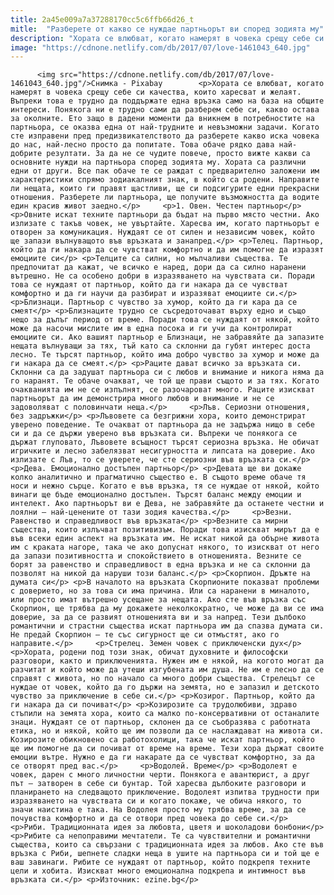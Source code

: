 ```yaml
---
title: 2a45e009a7a37288170cc5c6ffb66d26_t
mitle:  "Разберете от какво се нуждае партньорът ви според зодията му"
description: "Хората се влюбват, когато намерят в човека срещу себе си качества, които харесват и желаят. Въпреки това е трудно да поддържате една връзка само на база на общите интереси. Понякога ни е трудно сами да разберем себе си, какво остава за околните. Ето защо в дадени моменти да вникнем в потребностите на партньора, се оказва …"
image: "https://cdnone.netlify.com/db/2017/07/love-1461043_640.jpg"
---
```


          <img src="https://cdnone.netlify.com/db/2017/07/love-1461043_640.jpg"/>Снимка - Pixabay        <p>Хората се влюбват, когато намерят в човека срещу себе си качества, които харесват и желаят. Въпреки това е трудно да поддържате една връзка само на база на общите интереси. Понякога ни е трудно сами да разберем себе си, какво остава за околните. Ето защо в дадени моменти да вникнем в потребностите на партньора, се оказва една от най-трудните и невъзможни задачи. Когато сте изправени пред предизвикателството да разберете какво иска човека до нас, най-лесно просто да попитате. Това обаче рядко дава най-добрите резултати. За да не се чудите повече, просто вижте какви са основните нужди на партньора според зодията му. Хората са различни едни от други. Все пак обаче те се раждат с предварително заложени им характеристики спрямо зодиакалният знак, в който са родени. Направите ли нещата, които ги правят щастливи, ще си подсигурите едни прекрасни отношения. Разберете ли партньора, ще получите възможността да водите един красив живот заедно.</p>     <p>1. Овен. Честен партньор</p> <p>Овните искат техните партньори да бъдат на първо място честни. Ако излизате с такъв човек, не увъртайте. Харесва им, когато партньорът е отворен за комуникация. Нуждаят се от силен и независим човек, който ще запази вълнуващото във връзката и занапред.</p> <p>Телец. Партньор, който да ги накара да се чувстват комфортно и да им помогне да изразят емоциите си</p> <p>Телците са силни, но мълчаливи същества. Те предпочитат да кажат, че всичко е наред, дори да са силно наранени вътрешно. Не са особено добри в изразяването на чувствата си. Поради това се нуждаят от партньор, който да ги накара да се чувстват комфортно и да ги научи да разбират и изразяват емоциите си.</p>     <p>Близнаци. Партньор с чувство за хумор, който да ги кара да се смеят</p> <p>Близнаците трудно се съсредоточават върху едно и също нещо за дълъг период от време. Поради това се нуждаят от някой, който може да насочи мислите им в една посока и ги учи да контролират емоциите си. Ако вашият партньор е Близнаци, не забравяйте да запазите нещата вълнуващи за тях, тъй като са склонни да губят интерес доста лесно. Те търсят партньор, който има добро чувство за хумор и може да ги накара да се смеят.</p> <p>Раците дават всичко за връзката си. Склонни са да задушат партньора си с любов и внимание и никога няма да го наранят. Те обаче очакват, че той ще прави същото и за тях. Когато очакванията им не се изпълнят, се разочароват много. Раците изискват партньорът да им демонстрира много любов и внимание и не се задоволяват с половинчати неща.</p>     <p>Лъв. Сериозни отношения, без задръжки</p> <p>Лъвовете са безгрижни хора, които демонстрират уверено поведение. Те очакват от партньора да не задържа нищо в себе си и да се държи уверено във връзката си. Въпреки че понякога се държат глуповато, Лъвовете всъщност търсят сериозна връзка. Не обичат игричките и лесно забелязват несигурността и липсата на доверие. Ако излизате с Лъв, то се уверете, че сте сериозни във връзката си.</p> <p>Дева. Емоционално достъпен партньор</p> <p>Девата ще ви докаже колко аналитично и прагматично същество е. В същото време обаче тя носи и нежно сърце. Когато е във връзка, тя се нуждае от някой, който винаги ще бъде емоционално достъпен. Търсят баланс между емоции и интелект. Ако партньорът ви е Дева, не забравяйте да останете честни и лоялни – най-ценените от тази зодия качества.</p>     <p>Везни. Равенство и справедливост във връзката</p> <p>Везните са мирни същества, които излъчват позитивизъм. Поради това изискват мирът да е във всеки един аспект на връзката им. Не искат никой да обърне живота им с краката нагоре, така че ако допуснат някого, то изискват от него да запази позитивността и спокойствието в отношенията. Везните се борят за равенство и справедливост в една връзка и не са склонни да позволят на никой да наруши този баланс.</p> <p>Скорпион. Дръжте на думата си</p> <p>В началото на връзката Скорпионите показват проблеми с доверието, но за това си има причина. Или са наранени в миналото, или просто имат вътрешно усещане за нещата. Ако сте във връзка със Скорпион, ще трябва да му докажете неколкократно, че може да ви се има доверие, за да се развият отношенията ви и за напред. Тези дълбоко романтични и страстни същества искат партньора им да спазва думата си. Не предай Скорпион – те със сигурност ще си отмъстят, ако го направите.</p>     <p>Стрелец. Земен човек с приключенски дух</p> <p>Хората, родени под този знак, обичат духовните и философски разговори, както и приключенията. Нужен им е някой, на когото могат да разчитат и който може да утеши изгубената им душа. Не им е лесно да се справят с живота, но по начало са много добри същества. Стрелецът се нуждае от човек, който да го държи на земята, но е запазил и детското чувство за приключение в себе си.</p> <p>Козирог. Партньор, който да ги накара да си почиват</p> <p>Козирозите са трудолюбиви, здраво стъпили на земята хора, които са малко по-консервативни от останалите знаци. Нуждаят се от партньор, склонен да се съобразява с работната етика, но и някой, който ще им позволи да се наслаждават на живота си. Козирозите обикновено са работохолици, така че искат партньор, който ще им помогне да си почиват от време на време. Тези хора държат своите емоции вътре. Нужно е да ги накарате да се чувстват комфортно, за да се отворят пред вас.</p>     <p>Водолей. Време</p> <p>Водолеят е човек, дарен с много личностни черти. Понякога е авантюрист, а друг път – затворен в себе си бунтар. Той харесва дълбоките разговори и планирането на следващото приключение. Водолеят изпитва трудности при изразяването на чувствата си и когато покаже, че обича някого, то значи наистина е така. На Водолея просто му трябва време, за да се почувства комфортно и да се отвори пред човека до себе си.</p> <p>Риби. Традиционната идея за любовта, цветя и шоколадови бонбони</p> <p>Рибите са непоправими мечтатели. Те са чувствителни и романтични същества, които са свързани с традиционната идея за любов. Ако сте във връзка с Риби, шепнете сладки неща в ушите на партньора си и той ще е ваш завинаги. Рибите се нуждаят от партньор, който подкрепя техните цели и хобита. Изискват много емоционална подкрепа и интимност във връзката си.</p> <p>Източник: ezine.bg</p>        